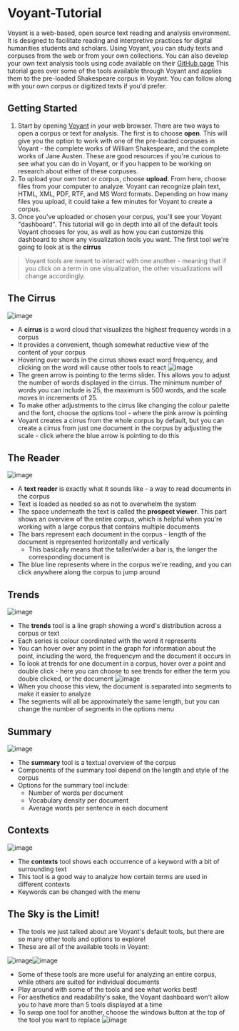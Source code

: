 # Voyant-Tutorial
Voyant is a web-based, open source text reading and analysis environment. It is designed to facilitate reading and interpretive practices for digital humanities students and scholars. Using Voyant, you can study texts and corpuses from the web or from your own collections. You can also develop your own text analysis tools using code available on their [GitHub page](https://github.com/sgsinclair/Voyant)
This tutorial goes over some of the tools available through Voyant and applies them to the pre-loaded Shakespeare corpus in Voyant. You can follow along with your own corpus or digitized texts if you'd prefer.

## Getting Started
1. Start by opening [Voyant](voyant-tools.org) in your web browser. There are two ways to open a corpus or text for analysis. The first is to choose **open**. This will give you the option to work with one of the pre-loaded corpuses in Voyant - the complete works of William Shakespeare, and the complete works of Jane Austen. These are good resources if you're curious to see what you can do in Voyant, or if you happen to be working on research about either of these corpuses.
2. To upload your own text or corpus, choose **upload**. From here, choose files from your computer to analyze. Voyant can recognize plain text, HTML, XML, PDF, RTF, and MS Word formats. Depending on how many files you upload, it could take a few minutes for Voyant to create a corpus.
3. Once you've uploaded or chosen your corpus, you'll see your Voyant "dashboard". This tutorial will go in depth into all of the default tools Voyant chooses for you, as well as how you can customize this dashboard to show any visualization tools you want. The first tool we're going to look at is the **cirrus**
> Voyant tools are meant to interact with one another - meaning that if you click on a term in one visualization, the other visualizations 
> will change accordingly. 

## The Cirrus
![image](https://user-images.githubusercontent.com/46492847/54688387-e8843e80-4af3-11e9-8e50-0101b23cbbe0.png)
* A **cirrus** is a word cloud that visualizes the highest frequency words in a corpus
* It provides a convenient, though somewhat reductive view of the content of your corpus
* Hovering over words in the cirrus shows exact word frequency, and clicking on the word will cause other tools to react
![image](https://user-images.githubusercontent.com/46492847/54690920-ca6d0d00-4af8-11e9-8ab9-50b19ad8504a.png)
* The green arrow is pointing to the terms slider. This allows you to adjust the number of words displayed in the cirrus. The minimum number of words you can include is 25, the maximum is 500 words, and the scale moves in increments of 25.
* To make other adjustments to the cirrus like changing the colour palette and the font, choose the options tool - where the pink arrow is pointing
* Voyant creates a cirrus from the whole corpus by default, but you can create a cirrus from just one document in the corpus by adjusting the scale - click where the blue arrow is pointing to do this 

## The Reader
![image](https://user-images.githubusercontent.com/46492847/54691079-06a06d80-4af9-11e9-8bad-fd7c6db1d162.png)
* A **text reader** is exactly what it sounds like - a way to read documents in the corpus
* Text is loaded as needed so as not to overwhelm the system
* The space underneath the text is called the **prospect viewer**. This part shows an overview of the entire corpus, which is helpful when you're working with a large corpus that contains multiple documents
* The bars represent each document in the corpus - length of the document is represented horizontally and vertically
  * This basically means that the taller/wider a bar is, the longer the corresponding document is
* The blue line represents where in the corpus we're reading, and you can click anywhere along the corpus to jump around

## Trends
![image](https://user-images.githubusercontent.com/46492847/54691171-2c2d7700-4af9-11e9-89ce-d96baf015824.png)
* The **trends** tool is a line graph showing a word's distribution across a corpus or text
* Each series is colour coordinated with the word it represents
* You can hover over any point in the graph for information about the point, including the word, the frequencym and the document it occurs in
* To look at trends for one document in a corpus, hover over a point and double click - here you can choose to see trends for either the term you double clicked, or the document 
![image](https://user-images.githubusercontent.com/46492847/54691870-66e3df00-4afa-11e9-9e93-635527feb11b.png)
* When you choose this view, the document is separated into segments to make it easier to analyze
* The segments will all be approximately the same length, but you can change the number of segments in the options menu

## Summary
![image](https://user-images.githubusercontent.com/46492847/54691979-9abf0480-4afa-11e9-8a66-7e34805aa03e.png)
* The **summary** tool is a textual overview of the corpus
* Components of the summary tool depend on the length and style of the corpus
* Options for the summary tool include:
  * Number of words per document
  * Vocabulary density per document
  * Average words per sentence in each document

## Contexts
![image](https://user-images.githubusercontent.com/46492847/54692780-ef16b400-4afb-11e9-9f74-b86f004238f0.png)
* The **contexts** tool shows each occurrence of a keyword with a bit of surrounding text
* This tool is a good way to analyze how certain terms are used in different contexts
* Keywords can be changed with the menu

## The Sky is the Limit!
* The tools we just talked about are Voyant's default tools, but there are so many other tools and options to explore!
* These are all of the available tools in Voyant:

![image](https://user-images.githubusercontent.com/46492847/54692853-09e92880-4afc-11e9-9101-a5a49380ade3.png)![image](https://user-images.githubusercontent.com/46492847/54692887-18374480-4afc-11e9-898d-3a9dc1607ffc.png)
* Some of these tools are more useful for analyzing an entire corpus, while others are suited for individual documents
* Play around with some of the tools and see what works best!
* For aesthetics and readability's sake, the Voyant dashboard won't allow you to have more than 5 tools displayed at a time
* To swap one tool for another, choose the windows button at the top of the tool you want to replace
![image](https://user-images.githubusercontent.com/46492847/54692976-3bfa8a80-4afc-11e9-855a-4fb6ff082675.png)
